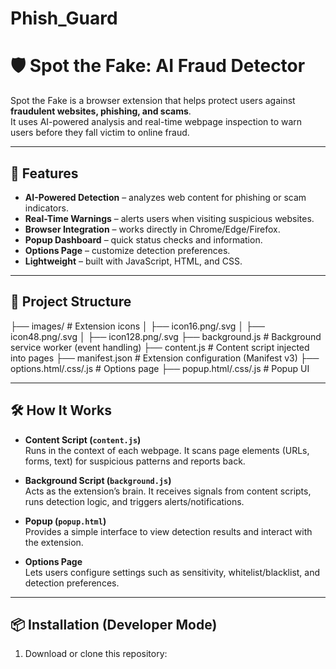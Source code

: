 # Phish_Guard
# 🛡️ Spot the Fake: AI Fraud Detector

Spot the Fake is a browser extension that helps protect users against **fraudulent websites, phishing, and scams**.  
It uses AI-powered analysis and real-time webpage inspection to warn users before they fall victim to online fraud.

---

## 🚀 Features
- **AI-Powered Detection** – analyzes web content for phishing or scam indicators.
- **Real-Time Warnings** – alerts users when visiting suspicious websites.
- **Browser Integration** – works directly in Chrome/Edge/Firefox.
- **Popup Dashboard** – quick status checks and information.
- **Options Page** – customize detection preferences.
- **Lightweight** – built with JavaScript, HTML, and CSS.

---

## 📂 Project Structure
├── images/ # Extension icons
│ ├── icon16.png/.svg
│ ├── icon48.png/.svg
│ ├── icon128.png/.svg
├── background.js # Background service worker (event handling)
├── content.js # Content script injected into pages
├── manifest.json # Extension configuration (Manifest v3)
├── options.html/.css/.js # Options page
├── popup.html/.css/.js # Popup UI


---

## 🛠️ How It Works
- **Content Script (`content.js`)**  
  Runs in the context of each webpage. It scans page elements (URLs, forms, text) for suspicious patterns and reports back.

- **Background Script (`background.js`)**  
  Acts as the extension’s brain. It receives signals from content scripts, runs detection logic, and triggers alerts/notifications.

- **Popup (`popup.html`)**  
  Provides a simple interface to view detection results and interact with the extension.

- **Options Page**  
  Lets users configure settings such as sensitivity, whitelist/blacklist, and detection preferences.

---

## 📦 Installation (Developer Mode)
1. Download or clone this repository:
   ```bash
  
